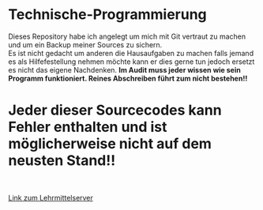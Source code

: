 # Technische-Programmierung
Dieses Repository habe ich angelegt um mich mit Git vertraut zu machen und um ein Backup meiner Sources zu sichern.
<br /> Es ist nicht gedacht um anderen die Hausaufgaben zu machen falls jemand es als Hilfefestellung nehmen möchte kann er dies gerne tun jedoch ersetzt es nicht das eigene Nachdenken.
**Im Audit muss jeder wissen wie sein Programm funktioniert. Reines Abschreiben führt zum nicht bestehen!!**
# **Jeder dieser Sourcecodes kann Fehler enthalten und ist möglicherweise nicht auf dem neusten Stand!!**
<br />

[Link zum Lehrmittelserver](https://kil-lms.htwsaar.de/moodle/login/index.php "login")
